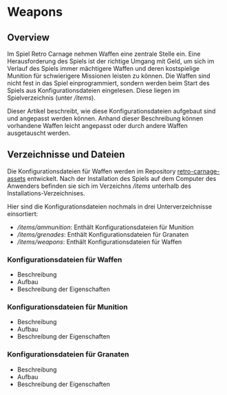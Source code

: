 # Weapons

## Overview

Im Spiel Retro Carnage nehmen Waffen eine zentrale Stelle ein. Eine Herausforderung des Spiels ist der richtige Umgang mit Geld, um sich im Verlauf des Spiels immer mächtigere Waffen und deren kostspielige Munition für schwierigere Missionen leisten zu können. Die Waffen sind nicht fest in das Spiel einprogrammiert, sondern werden beim Start des Spiels aus Konfigurationsdateien eingelesen. Diese liegen im Spielverzeichnis (unter */items*).

Dieser Artikel beschreibt, wie diese Konfigurationsdateien aufgebaut sind und angepasst werden können. Anhand dieser Beschreibung können vorhandene Waffen leicht angepasst oder durch andere Waffen ausgetauscht werden.

## Verzeichnisse und Dateien

Die Konfigurationsdateien für Waffen werden im Repository [retro-carnage-assets](https://github.com/Retro-Carnage-Team/retro-carnage-assets/tree/main/items) entwickelt. Nach der Installation des Spiels auf dem Computer des Anwenders befinden sie sich im Verzeichns */items* unterhalb des Installations-Verzeichnises.

Hier sind die Konfigurationsdateien nochmals in drei Unterverzeichnisse einsortiert:

- */items/ammunition*: Enthält Konfigurationsdateien für Munition
- */items/grenades*: Enthält Konfigurationsdateien für Granaten
- */items/weapons*: Enthält Konfigurationsdateien für Waffen

### Konfigurationsdateien für Waffen

- Beschreibung
- Aufbau
- Beschreibung der Eigenschaften

### Konfigurationsdateien für Munition

- Beschreibung
- Aufbau
- Beschreibung der Eigenschaften

### Konfigurationsdateien für Granaten

- Beschreibung
- Aufbau
- Beschreibung der Eigenschaften
